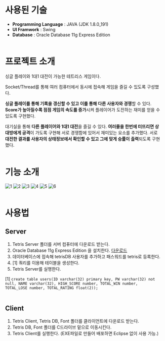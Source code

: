# 사용된 기술
- <b>Programming Language</b> : JAVA (JDK 1.8.0_191)
- <b>UI Framwork</b> : Swing
- <b>Database</b> : Oracle Database 11g Express Edition
<br></br>

# 프로젝트 소개
싱글 플레이와 1대1 대전이 가능한 테트리스 게임이다.

Socket/Thread를 통해 여러 컴퓨터에서 동시에 접속해 게임을 즐길 수 있도록 구성했다. 

<b>싱글 플레이를 통해 기록을 갱신할 수 있고 이를 통해 다른 사용자와 경쟁</b>할 수 있다. <b>Score가 높아질수록 점점 게임의 속도를 증가</b>시켜 플레이어가 도전하는 재미를 얻을 수 있도록 구현했다.

대기실을 통해 <b>다른 플레이어와 1대1 대전</b>을 즐길 수 있다. <b>여러줄을 한번에 터뜨리면 상대방에게 공격</b>이 가도록 구현해 서로 경쟁함에 있어서 재미있는 요소를 추가했다. 서로 <b>대전한 결과를 사용자의 상태정보에서 확인할 수 있고 그에 맞게 승률이 출력</b>되도록 구현했다.
<br></br>

# 기능 소개
![1](https://user-images.githubusercontent.com/38906956/119756103-01f85080-bede-11eb-84fb-ebf15159bc85.png)
![2](https://user-images.githubusercontent.com/38906956/119756110-06246e00-bede-11eb-88f8-5a58e6a3e5b2.png)
![3](https://user-images.githubusercontent.com/38906956/119756112-07559b00-bede-11eb-9c3c-16e517c1c561.png)
![4](https://user-images.githubusercontent.com/38906956/119756115-091f5e80-bede-11eb-9708-145dcf4dba91.png)
![5](https://user-images.githubusercontent.com/38906956/119756123-0b81b880-bede-11eb-9d09-e868879ce9a5.png)
![6](https://user-images.githubusercontent.com/38906956/119756126-0de41280-bede-11eb-8a11-fc2ca1c98405.png)
<br></br>

# 사용법
## Server
1. Tetris Server 폴더를 서버 컴퓨터에 다운로드 받는다.
2. Oracle Database 11g Express Edition 을 설치한다.
[다운로드](https://www.oracle.com/database/technologies/xe-prior-releases.html)
3. 데이터베이스에 접속해 tetrisDB 사용자를 추가하고 패스워드를 tetris로 등록한다.
4. [1] 쿼리를 이용해 테이블을 생성한다.
5. Tetris Server를 실행한다.

[1]
 ```create table users(ID varchar(32) primary key, PW varchar(32) not null, NAME varchar(32), HIGH_SCORE number, TOTAL_WIN number, TOTAL_LOSE number, TOTAL_RATING float(2));``` 
<br></br>

## Client
1. Tetris Client, Tetris DB, Font 폴더를 클라이언트에 다운로드 받는다.
2. Tetris DB, Font 폴더를 C드라이브 밑으로 이동시킨다.
3. Tetris Client를 실행한다. (EXE파일로 만들어 배포하면 Eclipse 없이 사용 가능.)
